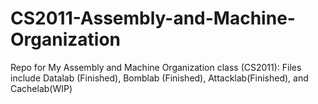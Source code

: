 # CS2011-Assembly-and-Machine-Organization
Repo for My Assembly and Machine Organization class (CS2011): Files include Datalab (Finished), Bomblab (Finished), Attacklab(Finished), and Cachelab(WIP)
